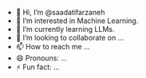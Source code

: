 - 👋 Hi, I’m @saadatifarzaneh
- 👀 I’m interested in Machine Learning.
- 🌱 I’m currently learning LLMs.
- 💞️ I’m looking to collaborate on ...
- 📫 How to reach me ...
- 😄 Pronouns: ...
- ⚡ Fun fact: ...

<!---
saadatifarzaneh/saadatifarzaneh is a ✨ special ✨ repository because its `README.md` (this file) appears on your GitHub profile.
You can click the Preview link to take a look at your changes.
--->
